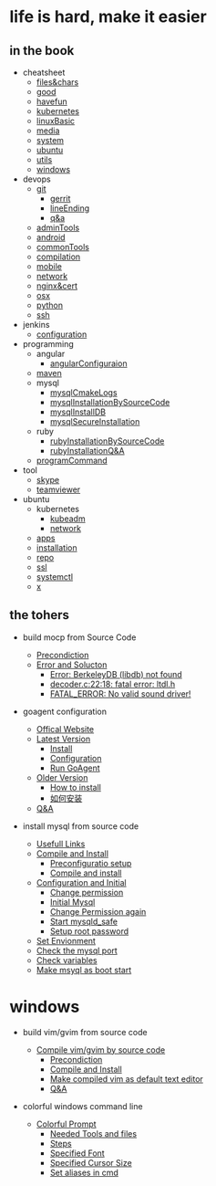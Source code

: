 life is hard, make it easier
=======

## in the book

- cheatsheet
  * [files&chars](cheatsheet/files&chars.md)
  * [good](cheatsheet/good.md)
  * [havefun](cheatsheet/havefun.md)
  * [kubernetes](cheatsheet/kubernetes.md)
  * [linuxBasic](cheatsheet/linuxBasic.md)
  * [media](cheatsheet/media.md)
  * [system](cheatsheet/system.md)
  * [ubuntu](cheatsheet/ubuntu.md)
  * [utils](cheatsheet/utils.md)
  * [windows](cheatsheet/windows.md)
- devops
  - [git](devops/git/git.md)
    * [gerrit](devops/git/gerrit.md)
    * [lineEnding](devops/git/lineEnding.md)
    * [q&a](devops/git/q&a.md)
  * [adminTools](devops/adminTools.md)
  * [android](devops/android.md)
  * [commonTools](devops/commonTools.md)
  * [compilation](devops/compilation.md)
  * [mobile](devops/mobile.md)
  * [network](devops/network.md)
  * [nginx&cert](devops/nginx&cert.md)
  * [osx](devops/osx.md)
  * [python](devops/python.md)
  * [ssh](devops/ssh.md)
- jenkins
  * [configuration](jenkins/configuration.md)
- programming
  - angular
    * [angularConfiguraion](programming/angular/angularConfiguraion.md)
  - [maven](programming/maven/README.md)
  - mysql
    * [mysqlCmakeLogs](programming/mysql/mysqlCmakeLogs.md)
    * [mysqlInstallationBySourceCode](programming/mysql/mysqlInstallationBySourceCode.md)
    * [mysqlInstallDB](programming/mysql/mysqlInstallDB.md)
    * [mysqlSecureInstallation](programming/mysql/mysqlSecureInstallation.md)
  - ruby
    * [rubyInstallationBySourceCode](programming/ruby/rubyInstallationBySourceCode.md)
    * [rubyInstallationQ&A](programming/ruby/rubyInstallationQ&A.md)
  * [programCommand](programming/programCommand.md)
- tool
  * [skype](tool/skype.md)
  * [teamviewer](tool/teamviewer.md)
- ubuntu
  - kubernetes
    * [kubeadm](ubuntu/kubernetes/kubeadm.md)
    * [network](ubuntu/kubernetes/network.md)
  * [apps](ubuntu/apps.md)
  * [installation](ubuntu/installation.md)
  * [repo](ubuntu/repo.md)
  * [ssl](ubuntu/ssl.md)
  * [systemctl](ubuntu/systemctl.md)
  * [x](ubuntu/x.md)


## the tohers

- build mocp from Source Code
    - [Precondiction](https://github.com/marslo/moc-cmus#precondiction)
    - [Error and Solucton](https://github.com/marslo/moc-cmus#errors-and-soluctions)
        - [Error: BerkeleyDB (libdb) not found](https://github.com/marslo/moc-cmus#error-berkeleydb-libdb-not-found)
        - [decoder.c:22:18: fatal error: ltdl.h](https://github.com/marslo/moc-cmus#decoderc2218-fatal-error-ltdlh)
        - [FATAL_ERROR: No valid sound driver!](https://github.com/marslo/moc-cmus#fatal_error-no-valid-sound-driver)

- goagent configuration
    - [Offical Website](https://github.com/marslo/myGoagent#offical-webiste)
    - [Latest Version](https://github.com/marslo/myGoagent#download-and-installation)
        - [Install](https://github.com/marslo/myGoagent#gevent-installation)
        - [Configuration](https://github.com/marslo/myGoagent#configuration)
        - [Run GoAgent](https://github.com/marslo/myGoagent#run-goagent)
    - [Older Version](https://github.com/marslo/myGoagent#older-version)
        - [How to install](https://github.com/marslo/myGoagent#how-to-install)
        - [如何安装](https://github.com/marslo/myGoagent#%E5%A6%82%E4%BD%95%E5%AE%89%E8%A3%85)
    - [Q&A](https://github.com/marslo/myGoagent#qa)

- install mysql from source code
    - [Usefull Links](programming/mysql/mysqlInstallationBySourceCode.md#usefull-links)
    - [Compile and Install](programming/mysql/mysqlInstallationBySourceCode.md#compile-and-install)
        - [Preconfiguratio setup](programming/mysql/mysqlInstallationBySourceCode.md#preconfiguration-setup)
        - [Compile and install](programming/mysql/mysqlInstallationBySourceCode.md#compile-and-install)
    - [Configuration and Initial](programming/mysql/mysqlInstallationBySourceCode.md#configuration-and-initial)
        - [Change permission](programming/mysql/mysqlInstallationBySourceCode.md#permission-manager)
        - [Initial Mysql](programming/mysql/mysqlInstallationBySourceCode.md#initial-mysql)
        - [Change Permission again](programming/mysql/mysqlInstallationBySourceCode.md#change-permission-again)
        - [Start mysqld_safe](programming/mysql/mysqlInstallationBySourceCode.md#start-mysqld_safe)
        - [Setup root password](programming/mysql/mysqlInstallationBySourceCode.md#setup-root-password)
    - [Set Envionment](programming/mysql/mysqlInstallationBySourceCode.md#set-environment)
    - [Check the mysql port](programming/mysql/mysqlInstallationBySourceCode.md#check-the-mysql-port)
    - [Check variables](programming/mysql/mysqlInstallationBySourceCode.md#check-variables)
    - [Make msyql as boot start](programming/mysql/mysqlInstallationBySourceCode.md#make-mysql-as-boot-start)

# windows
- build vim/gvim from source code
    - [Compile vim/gvim by source code](https://github.com/marslo/myvim#compile-vimgvim-by-source-code)
        - [Precondiction](https://github.com/marslo/myvim#1-prepare-environment)
        - [Compile and Install](https://github.com/marslo/myvim#2-compile-and-install)
        - [Make compiled vim as default text editor](https://github.com/marslo/myvim#3-make-the-compiled-gvim-as-the-default-text-editor-in-ubunut)
        - [Q&A](https://github.com/marslo/myvim#4-qa)

- colorful windows command line
    - [Colorful Prompt](https://github.com/marslo/myColorfulWinCommandLine#colorful_commandline_windows)
        - [Needed Tools and files](https://github.com/marslo/myColorfulWinCommandLine#needed-tools-and-files)
        - [Steps](https://github.com/marslo/myColorfulWinCommandLine#steps)
        - [Specified Font](https://github.com/marslo/myColorfulWinCommandLine#change-font-in-commandline)
        - [Specified Cursor Size](https://github.com/marslo/myColorfulWinCommandLine#specified-the-cursor-size)
        - [Set aliases in cmd](https://github.com/marslo/myColorfulWinCommandLine#set-aliases-in-command-linedefault-command-line)
